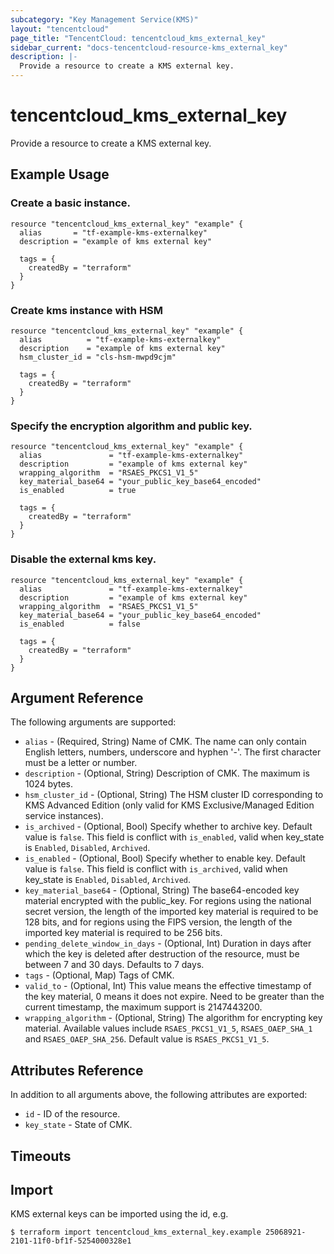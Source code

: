```yaml
---
subcategory: "Key Management Service(KMS)"
layout: "tencentcloud"
page_title: "TencentCloud: tencentcloud_kms_external_key"
sidebar_current: "docs-tencentcloud-resource-kms_external_key"
description: |-
  Provide a resource to create a KMS external key.
---
```


# tencentcloud_kms_external_key

Provide a resource to create a KMS external key.

## Example Usage

### Create a basic instance.

```hcl
resource "tencentcloud_kms_external_key" "example" {
  alias       = "tf-example-kms-externalkey"
  description = "example of kms external key"

  tags = {
    createdBy = "terraform"
  }
}
```

### Create kms instance with HSM

```hcl
resource "tencentcloud_kms_external_key" "example" {
  alias          = "tf-example-kms-externalkey"
  description    = "example of kms external key"
  hsm_cluster_id = "cls-hsm-mwpd9cjm"

  tags = {
    createdBy = "terraform"
  }
}
```

### Specify the encryption algorithm and public key.

```hcl
resource "tencentcloud_kms_external_key" "example" {
  alias               = "tf-example-kms-externalkey"
  description         = "example of kms external key"
  wrapping_algorithm  = "RSAES_PKCS1_V1_5"
  key_material_base64 = "your_public_key_base64_encoded"
  is_enabled          = true

  tags = {
    createdBy = "terraform"
  }
}
```

### Disable the external kms key.

```hcl
resource "tencentcloud_kms_external_key" "example" {
  alias               = "tf-example-kms-externalkey"
  description         = "example of kms external key"
  wrapping_algorithm  = "RSAES_PKCS1_V1_5"
  key_material_base64 = "your_public_key_base64_encoded"
  is_enabled          = false

  tags = {
    createdBy = "terraform"
  }
}
```

## Argument Reference

The following arguments are supported:

* `alias` - (Required, String) Name of CMK. The name can only contain English letters, numbers, underscore and hyphen '-'. The first character must be a letter or number.
* `description` - (Optional, String) Description of CMK. The maximum is 1024 bytes.
* `hsm_cluster_id` - (Optional, String) The HSM cluster ID corresponding to KMS Advanced Edition (only valid for KMS Exclusive/Managed Edition service instances).
* `is_archived` - (Optional, Bool) Specify whether to archive key. Default value is `false`. This field is conflict with `is_enabled`, valid when key_state is `Enabled`, `Disabled`, `Archived`.
* `is_enabled` - (Optional, Bool) Specify whether to enable key. Default value is `false`. This field is conflict with `is_archived`, valid when key_state is `Enabled`, `Disabled`, `Archived`.
* `key_material_base64` - (Optional, String) The base64-encoded key material encrypted with the public_key. For regions using the national secret version, the length of the imported key material is required to be 128 bits, and for regions using the FIPS version, the length of the imported key material is required to be 256 bits.
* `pending_delete_window_in_days` - (Optional, Int) Duration in days after which the key is deleted after destruction of the resource, must be between 7 and 30 days. Defaults to 7 days.
* `tags` - (Optional, Map) Tags of CMK.
* `valid_to` - (Optional, Int) This value means the effective timestamp of the key material, 0 means it does not expire. Need to be greater than the current timestamp, the maximum support is 2147443200.
* `wrapping_algorithm` - (Optional, String) The algorithm for encrypting key material. Available values include `RSAES_PKCS1_V1_5`, `RSAES_OAEP_SHA_1` and `RSAES_OAEP_SHA_256`. Default value is `RSAES_PKCS1_V1_5`.

## Attributes Reference

In addition to all arguments above, the following attributes are exported:

* `id` - ID of the resource.
* `key_state` - State of CMK.


## Timeouts

<no value>


## Import

KMS external keys can be imported using the id, e.g.

```
$ terraform import tencentcloud_kms_external_key.example 25068921-2101-11f0-bf1f-5254000328e1
```

